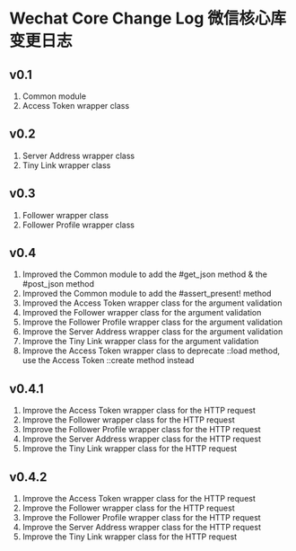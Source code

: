 # Wechat Core Change Log 微信核心库变更日志

## v0.1
1. Common module
2. Access Token wrapper class

## v0.2
1. Server Address wrapper class
2. Tiny Link wrapper class

## v0.3
1. Follower wrapper class
2. Follower Profile wrapper class

## v0.4
1. Improved the Common module to add the #get_json method & the #post_json method
2. Improved the Common module to add the #assert_present! method
3. Improved the Access Token wrapper class for the argument validation
4. Improved the Follower wrapper class for the argument validation
5. Improve the Follower Profile wrapper class for the argument validation
6. Improve the Server Address wrapper class for the argument validation
7. Improve the Tiny Link wrapper class for the argument validation
8. Improve the Access Token wrapper class to deprecate ::load method, use the Access Token ::create method instead

## v0.4.1
1. Improve the Access Token wrapper class for the HTTP request
2. Improve the Follower wrapper class for the HTTP request
3. Improve the Follower Profile wrapper class for the HTTP request
4. Improve the Server Address wrapper class for the HTTP request
5. Improve the Tiny Link wrapper class for the HTTP request

## v0.4.2
1. Improve the Access Token wrapper class for the HTTP request
2. Improve the Follower wrapper class for the HTTP request
3. Improve the Follower Profile wrapper class for the HTTP request
4. Improve the Server Address wrapper class for the HTTP request
5. Improve the Tiny Link wrapper class for the HTTP request
